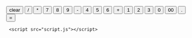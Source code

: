 <!DOCTYPE html>
<html lang="en">
<head>
    <meta charset="UTF-8">
    <meta name="viewport" content="width=device-width, initial-scale=1.0">
    <title>Calculadora Code Start</title>
    <link rel="stylesheet" href="style.css">
</head>
<body>
     <div class="calculator">
         <div class="display" id="display"></div>
         <div class="buttons">
            <button class="button light-red">clear</button>
            <button class="button dark-gray">/</button>
            <button class="button dark-gray">*</button>
            <button class="button dark-gray">7</button>
            <button class="button dark-gray">8</button>
            <button class="button dark-gray">9</button>
            <button class="button dark-gray">-</button>
            <button class="button dark-gray">4</button>
            <button class="button dark-gray">5</button>
            <button class="button dark-gray">6</button>
            <button class="button dark-gray">+</button>
            <button class="button dark-gray">1</button>
            <button class="button dark-gray">2</button>
            <button class="button dark-gray">3</button>
            <button class="button dark-gray wide">0</button>
            <button class="button dark-gray">00</button>
            <button class="button dark-gray">.</button>
            <button class="button light-blue">=</button>
         </div>
     </div> 

     <script src="script.js"></script>
</body>
</html>

